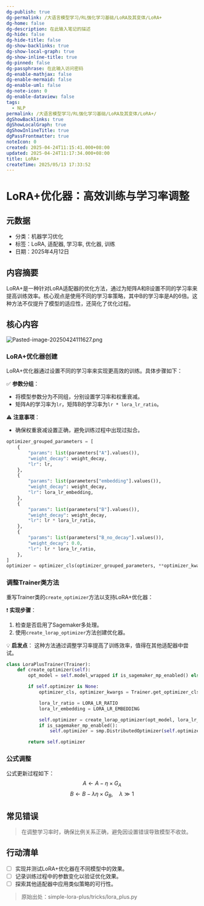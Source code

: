 ```yaml
---
dg-publish: true
dg-permalink: /大语言模型学习/RL强化学习基础/LoRA及其变体/LoRA+
dg-home: false
dg-description: 在此输入笔记的描述
dg-hide: false
dg-hide-title: false
dg-show-backlinks: true
dg-show-local-graph: true
dg-show-inline-title: true
dg-pinned: false
dg-passphrase: 在此输入访问密码
dg-enable-mathjax: false
dg-enable-mermaid: false
dg-enable-uml: false
dg-note-icon: 0
dg-enable-dataview: false
tags:
  - NLP
permalink: /大语言模型学习/RL强化学习基础/LoRA及其变体/LoRA+/
dgShowBacklinks: true
dgShowLocalGraph: true
dgShowInlineTitle: true
dgPassFrontmatter: true
noteIcon: 0
created: 2025-04-24T11:15:41.000+08:00
updated: 2025-04-24T11:17:34.000+08:00
title: LoRA+
createTime: 2025/05/13 17:33:52
---
```




# LoRA+优化器：高效训练与学习率调整

## 元数据
- 分类：机器学习优化
- 标签：LoRA, 适配器, 学习率, 优化器, 训练
- 日期：2025年4月12日


## 内容摘要
LoRA+是一种针对LoRA适配器的优化方法，通过为矩阵A和B设置不同的学习率来提高训练效率。核心观点是使用不同的学习率策略，其中B的学习率是A的6倍。这种方法不仅提升了模型的适应性，还简化了优化过程。


## 核心内容
![Pasted-image-20250424111627.png](../../.vuepress/public/img/user/%E9%99%84%E4%BB%B6/Pasted%20image%2020250424111627.png)

### LoRA+优化器创建
LoRA+优化器通过设置不同的学习率来实现更高效的训练。具体步骤如下：

✅ **参数分组**：
- 将模型参数分为不同组，分别设置学习率和权重衰减。
- 矩阵A的学习率为`lr`，矩阵B的学习率为`lr * lora_lr_ratio`。

⚠️ **注意事项**：
- 确保权重衰减设置正确，避免训练过程中出现过拟合。

```python
optimizer_grouped_parameters = [
    {
        "params": list(parameters["A"].values()),
        "weight_decay": weight_decay,
        "lr": lr,
    },
    {
        "params": list(parameters["embedding"].values()),
        "weight_decay": weight_decay,
        "lr": lora_lr_embedding,
    },
    {
        "params": list(parameters["B"].values()),
        "weight_decay": weight_decay,
        "lr": lr * lora_lr_ratio,
    },
    {
        "params": list(parameters["B_no_decay"].values()),
        "weight_decay": 0.0,
        "lr": lr * lora_lr_ratio,
    },
]
optimizer = optimizer_cls(optimizer_grouped_parameters, **optimizer_kwargs)
```


### 调整Trainer类方法
重写Trainer类的`create_optimizer`方法以支持LoRA+优化器：

❗ **实现步骤**：
1. 检查是否启用了Sagemaker多处理。
2. 使用`create_lorap_optimizer`方法创建优化器。

💡 **启发点**：
这种方法通过调整学习率提高了训练效率，值得在其他适配器中尝试。

```python
class LoraPlusTrainer(Trainer):
    def create_optimizer(self):
        opt_model = self.model_wrapped if is_sagemaker_mp_enabled() else self.model

        if self.optimizer is None:
            optimizer_cls, optimizer_kwargs = Trainer.get_optimizer_cls_and_kwargs(self.args)

            lora_lr_ratio = LORA_LR_RATIO
            lora_lr_embedding = LORA_LR_EMBEDDING

            self.optimizer = create_lorap_optimizer(opt_model, lora_lr_ratio, optimizer_cls, optimizer_kwargs, lora_lr_embedding)
            if is_sagemaker_mp_enabled():
                self.optimizer = smp.DistributedOptimizer(self.optimizer)

        return self.optimizer
```


### 公式调整
公式更新过程如下：
$$
A \leftarrow A - \eta \times G_A
$$
$$
B \leftarrow B - \lambda \eta \times G_B, \quad \lambda \gg 1
$$


## 常见错误
> 在调整学习率时，确保比例关系正确，避免因设置错误导致模型不收敛。


## 行动清单
- [ ] 实现并测试LoRA+优化器在不同模型中的效果。
- [ ] 记录训练过程中的参数变化以验证优化效果。
- [ ] 探索其他适配器中应用类似策略的可行性。

> 原始出处：simple-lora-plus/tricks/lora_plus.py
